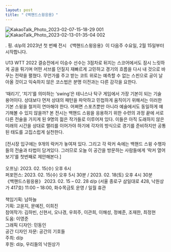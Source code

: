 ```yaml
---
layout: post
title: "《백핸드스윙응용》"
---
```


![KakaoTalk_Photo_2023-02-07-15-18-29 001](https://github.com/user-attachments/assets/6a8408f3-8779-438e-a384-f4f1bd01a386)
![KakaoTalk_Photo_2023-02-13-01-35-04 002](https://github.com/user-attachments/assets/909b7fb5-74a0-4983-8acb-209e3459f464)

. 핑. d/p의 2023년 첫 번째 전시 《백핸드스윙응용》이 다음주 수요일, 2월 15일부터 시작합니다. 

U13 WTT 2022 결승전에서 이승수 선수는 3점차로 뒤지는 스코어에서도 잠시 느릿하게 공을 튀기며 어떤 서브를 던질지 재빠르게 고민하고 경기의 흐름을 다시 내 것으로 바꾸는 전략을 펼쳤다. 무언가를 주고 받는 코트 위로는 예측할 수 없는 스핀으로 공이 날아올 것이고 익숙하지 않은 코스법은 분명 이전과는 다른 감각을 요한다. <br/>
<br/>
‘때리기’, ‘치기’를 의미하는 ‘swing’은 테니스나 탁구 게임에서 가장 기본이 되는 기술 용어이다. 상대보다 먼저 상대의 패턴을 파악하고 민첩하게 움직이기 위해서는 이러한 기본 스윙을 철저히 연마해야 한다. 어쩌면 스포츠뿐만 아니라 예술에서도 동일하게 얘기해볼 수 있지 않을까? 본 전시는 백핸드 스윙을 응용하기 위한 수련의 과정 끝에 서로 다른 전술을 가지게 된 9명의 젊은 작가들로 이루어져 있다. 이들은 아직 도래하지 않은 미래의 시간을 상대로 랠리를 이어가야 하기에 각자의 방식으로 경기를 준비하지만 공통된 태도를 고집스럽게 실천한다. <br/>
<br/>
[전시장 입구에는 9개의 락커가 놓여져 있다. 그리고 각 락커 속에는 백핸드 스윙 수행자들의 전술과 타법이 담겨있다. 그러므로 오늘 이 공간을 방문하는 사람들에게 ‘락커 열어보기’를 첫번째로 제안해본다.] <br/>
<br/>
오프닝: 2023. 02. 15(수) 오후 6시 <br/>
퍼포먼스: 2023. 02. 15(수) 오후 5시 30분 / 2023. 02. 18(토) 오후 4시 30분 <br/>
《백핸드스윙응용》 2023. 02. 15 – 02. 28 d/p (서울 종로구 삼일대로 428, 낙원상가 417호) 11:00 – 18:00, 화수목금토 운영 / 일월 휴관 <br/>
<br/>
책임기획: 남하늘 <br/>
기획: 고윤지, 문예진, 이희진 <br/>
참여작가: 김하빈, 신현서, 오나경, 우희주, 이관희, 이해성, 정예준, 조재한, 최정현 <br/>
도움: 이영준 <br/>
그래픽 디자인: 민동인 <br/>
공간 디자인 자문: 공간의 기호들 <br/>
주최: d/p <br/>
후원: d/p, 우리들의 낙원상가 <br/>
